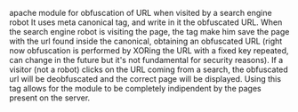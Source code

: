 apache module for obfuscation of URL when visited by a search engine robot
It uses meta canonical tag, and write in it the obfuscated URL. When the search engine robot is visiting the page, the tag make him save the page with the url found inside the canonical, obtaining an obfuscated URL (right now obfuscation is performed by XORing the URL with a fixed key repeated, can change in the future but it's not fundamental for security reasons).
If a visitor (not a robot) clicks on the URL coming from a search, the obfuscated url will be deobfuscated and the correct page will be displayed.
Using this tag allows for the module to be completely indipendent by the pages present on the server.
